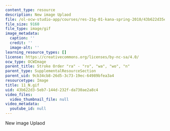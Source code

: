 ```yaml
---
content_type: resource
description: New image Uplaod
file: /ol-ocw-studio-app/courses/res-21g-01-kana-spring-2010/43b622d35eb7144d232fda730ae2a8c4_11_N.gif
file_size: 9160
file_type: image/gif
image_metadata:
  caption: ''
  credit: ''
  image-alt: ''
learning_resource_types: []
license: https://creativecommons.org/licenses/by-nc-sa/4.0/
ocw_type: OCWImage
parent_title: Stroke Order "ra" - "ro", "wa", "wo", "n"
parent_type: SupplementalResourceSection
parent_uid: 9cb34cb8-26d5-3c73-19ec-64989bfea3a4
resourcetype: Image
title: 11_N.gif
uid: 43b622d3-5eb7-144d-232f-da730ae2a8c4
video_files:
  video_thumbnail_file: null
video_metadata:
  youtube_id: null
---
```

New image Uplaod